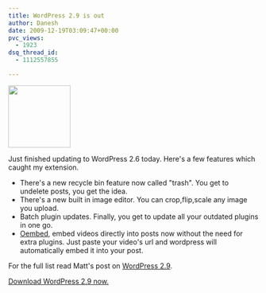 ```yaml
---
title: WordPress 2.9 is out
author: Danesh
date: 2009-12-19T03:09:47+00:00
pvc_views:
  - 1923
dsq_thread_id:
  - 1112557855

---
```

<img loading="lazy" class="alignnone size-full wp-image-781" title="WordPress" src="/wp-content/uploads/2008/08/wordpresslogo.jpg" alt="" width="125" height="125" />

Just finished updating to WordPress 2.6 today. Here's a few features which caught my extension.

  * There's a new recycle bin feature now called "trash". You get to undelete posts, you get the idea.
  * There's a new built in image editor. You can crop,flip,scale any image you upload.
  * Batch plugin updates. Finally, you get to update all your outdated plugins in one go.
  * [Oembed][1], embed videos directly into posts now without the need for extra plugins. Just paste your video's url and wordpress will automatically embed it into your post.

For the full list read Matt's post on [WordPress 2.9][2].

[Download WordPress 2.9 now.][3]

 [1]: http://codex.wordpress.org/Embeds
 [2]: http://wordpress.org/development/2009/12/wordpress-2-9/
 [3]: http://wordpress.org/download/